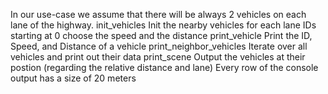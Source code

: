 In our use-case we assume that there will be always 2 vehicles on each lane of the highway.
init_vehicles
Init the nearby vehicles for each lane
IDs starting at 0
choose the speed and the distance
print_vehicle
Print the ID, Speed, and Distance of a vehicle
print_neighbor_vehicles
Iterate over all vehicles and print out their data
print_scene
Output the vehicles at their postion (regarding the relative distance and lane)
Every row of the console output has a size of 20 meters
